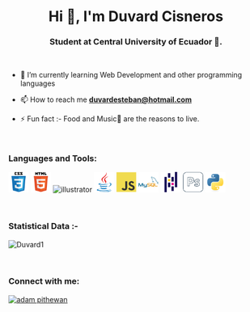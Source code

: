 <h1 align="center">Hi 👋, I'm Duvard Cisneros</h1>
<h3 align="center">Student at Central University of Ecuador 🌟.</h3>

<br>


- 🌱 I’m currently learning Web Development and other programming languages

- 📫 How to reach me **duvardesteban@hotmail.com**

- ⚡ Fun fact :- Food and Music🎵 are the reasons to live.


<br>

<h3 align="left">Languages and Tools:</h3>
<p>
  <img src="https://raw.githubusercontent.com/devicons/devicon/master/icons/css3/css3-original-wordmark.svg" alt="css3" width="40" height="40" />
  <img src="https://raw.githubusercontent.com/devicons/devicon/master/icons/html5/html5-original-wordmark.svg" alt="html5" width="40" height="40" /> 
  <img src="https://www.vectorlogo.zone/logos/adobe_illustrator/adobe_illustrator-icon.svg" alt="illustrator" width="40" height="40" /> 
  <img src="https://raw.githubusercontent.com/devicons/devicon/master/icons/java/java-original.svg" alt="java" width="40" height="40" />  
  <img src="https://raw.githubusercontent.com/devicons/devicon/master/icons/javascript/javascript-original.svg" alt="javascript" width="40" height="40" />
  <img src="https://raw.githubusercontent.com/devicons/devicon/master/icons/mysql/mysql-original-wordmark.svg" alt="mysql" width="40" height="40" />
  <img src="https://raw.githubusercontent.com/devicons/devicon/2ae2a900d2f041da66e950e4d48052658d850630/icons/pandas/pandas-original.svg" alt="pandas" width="40" height="40" />
  <img src="https://raw.githubusercontent.com/devicons/devicon/master/icons/photoshop/photoshop-line.svg" alt="photoshop" width="40" height="40" /> 
  <img src="https://raw.githubusercontent.com/devicons/devicon/master/icons/python/python-original.svg" alt="python" width="40" height="40" /> </p>

<br>

<h3>Statistical Data :-</h3>
<p><img align="center"
    src="https://github-readme-stats.vercel.app/api/top-langs?username=Duvard1&show_icons=true&locale=en&bg_color=0d1117&text_color=ffffff&layout=compact"
    alt="Duvard1" 
    bg_color=#808080/></p>


<br>

<h3 align="left">Connect with me:</h3>
<p align="left">
  <a href="https://www.linkedin.com/in/adam-pithewan/" target="blank"><img align="center"
      src="https://raw.githubusercontent.com/rahuldkjain/github-profile-readme-generator/master/src/images/icons/Social/linked-in-alt.svg"
      alt="adam pithewan" height="30" width="40" /></a>
</p>

